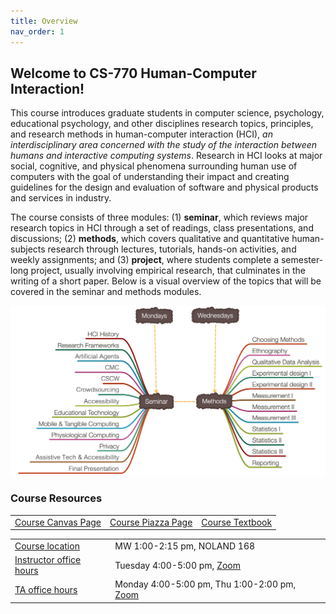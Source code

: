 ```yaml
---
title: Overview
nav_order: 1
---
```


## Welcome to CS-770 Human-Computer Interaction!

This course introduces graduate students in computer science, psychology, educational psychology, and other disciplines research topics, principles, and research methods in human-computer interaction (HCI), *an interdisciplinary area concerned with the study of the interaction between humans and interactive computing systems*. Research in HCI looks at major social, cognitive, and physical phenomena surrounding human use of computers with the goal of understanding their impact and creating guidelines for the design and evaluation of software and physical products and services in industry.

The course consists of three modules: (1) **seminar**, which reviews major research topics in HCI through a set of readings, class presentations, and discussions; (2) **methods**, which covers qualitative and quantitative human-subjects research through lectures, tutorials, hands-on activities, and weekly assignments; and (3) **project**, where students complete a semester-long project, usually involving empirical research, that culminates in the writing of a short paper. Below is a visual overview of the topics that will be covered in the seminar and methods modules.

![Screen Shot 2020-01-17 at 10.12.20 AM](figures/framework.png)



### Course Resources

<table>
<tr>
	<td>
		<span class="fs-3"><a class="btn btn-blue" href="https://canvas.wisc.edu/courses/321750">Course Canvas Page</a></span>
	</td>
	<td>
		<span class="fs-3"><a class="btn btn-blue" href="https://piazza.com/wisc/fall2022/cspsychedpsych770/home">Course Piazza Page</a></span>
	</td>
	<td>
		<span class="fs-3"><a class="btn btn-blue" href="https://wisconsin-madison.alma.exlibrisgroup.com/view/action/uresolver.do?operation=resolveService&package_service_id=14650690810002122&institutionId=2122&customerId=2120">Course Textbook</a></span>
	</td>
</tr>
</table>

<table>
<tr>
	<td>
		<a class="label" href="">Course location</a>
	</td>
	<td>
		MW 1:00-2:15 pm, NOLAND 168
	</td>
</tr>
<tr>
	<td>
		<a class="label" href="">Instructor office hours</a>
	</td>
	<td>
		Tuesday 4:00-5:00 pm, <a href="https://uwmadison.zoom.us/j/6154400037?pwd=aWl4RGhwWjFoLyswVnZNdWRUb0JJdz09">Zoom</a>
	</td>
</tr>
<tr>
	<td>
		<a class="label" href="">TA office hours</a>
	</td>
	<td>
		Monday 4:00-5:00 pm, Thu 1:00-2:00 pm, <a href="https://uwmadison.zoom.us/j/99360889315?pwd=MS9FQ2NmckR5Q0h1dTVEZnhqdVNJUT09">Zoom</a> 
	</td>
</tr>
</table>

 

